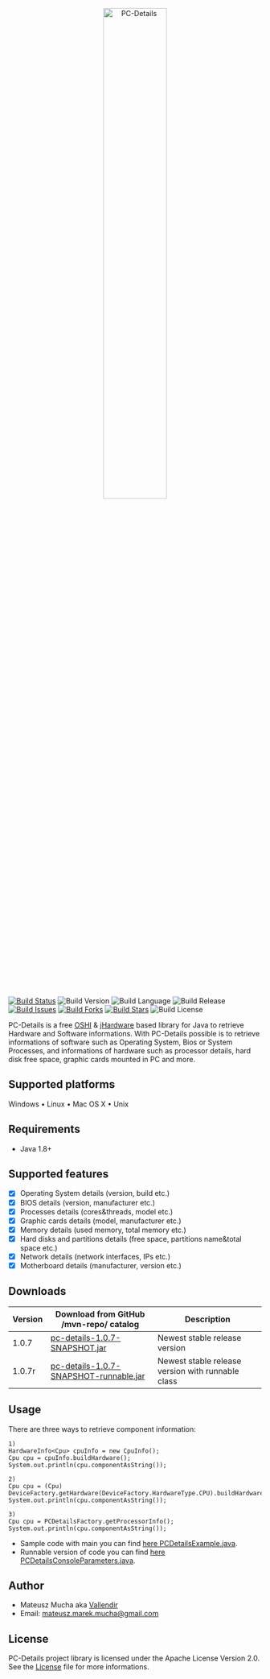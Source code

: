 
<p align="center">
<img width="50%" src="https://github.com/Vallendir/PC-Details/blob/master/header.png" alt="PC-Details"/>
</p>
  
[![Build Status](https://travis-ci.org/Vallendir/PC-Details.svg?branch=master)](https://travis-ci.org/Vallendir/PC-Details)
![Build Version](https://img.shields.io/badge/version-1.0.7-blue.svg)
![Build Language](https://img.shields.io/badge/language-Java%201.8-orange.svg)
![Build Release](https://img.shields.io/badge/release%20jar%27s-%2Fmvn--repo%2F-yellowgreen.svg)
[![Build Issues](https://img.shields.io/github/issues/Vallendir/PC-Details.svg)](https://github.com/Vallendir/PC-Details/issues)
[![Build Forks](https://img.shields.io/github/forks/Vallendir/PC-Details.svg)](https://github.com/Vallendir/PC-Details/network)
[![Build Stars](https://img.shields.io/github/stars/Vallendir/PC-Details.svg)](https://github.com/Vallendir/PC-Details/stargazers)
![Build License](https://img.shields.io/badge/license-Apache%20License%20Version%202.0-red.svg)


PC-Details is a free [OSHI](https://github.com/oshi/oshi) & [jHardware](https://github.com/profesorfalken/jHardware) based library for Java to retrieve Hardware and Software informations.
With PC-Details possible is to retrieve informations of software such as Operating System, Bios or System Processes, and informations of hardware such as processor details, hard disk free space, graphic cards mounted in PC and more.


## Supported platforms 
Windows • Linux • Mac OS X • Unix

## Requirements
 - Java 1.8+

## Supported features 
 - [x] Operating System details (version, build etc.)
 - [x] BIOS details (version, manufacturer etc.)
 - [x] Processes details (cores&threads, model etc.)
 - [x] Graphic cards details (model, manufacturer etc.)
 - [x] Memory details (used memory, total memory etc.)
 - [x] Hard disks and partitions details (free space, partitions name&total space etc.)
 - [x] Network details (network interfaces, IPs etc.)
 - [x] Motherboard details (manufacturer, version etc.)
 
## Downloads
| Version | Download from GitHub /mvn-repo/ catalog | Description | 
| ------------- | ------------- | ------------- |
| 1.0.7 | [pc-details-1.0.7-SNAPSHOT.jar](https://github.com/Vallendir/PC-Details/raw/master/mvn-repo/pc-details-1.0.7-SNAPSHOT.jarhttps://github.com/Vallendir/PC-Details/raw/master/mvn-repo/pc-details-1.0.7-SNAPSHOT.jar) | Newest stable release version
| 1.0.7r | [pc-details-1.0.7-SNAPSHOT-runnable.jar](https://github.com/Vallendir/PC-Details/raw/master/mvn-repo/pc-details-1.0.7-SNAPSHOT.jarhttps://github.com/Vallendir/PC-Details/raw/master/mvn-repo/pc-details-1.0.7-SNAPSHOT-runnable.jar) | Newest stable release version with runnable class

## Usage
There are three ways to retrieve component information:
```
1)
HardwareInfo<Cpu> cpuInfo = new CpuInfo();
Cpu cpu = cpuInfo.buildHardware();
System.out.println(cpu.componentAsString());

2)
Cpu cpu = (Cpu) DeviceFactory.getHardware(DeviceFactory.HardwareType.CPU).buildHardware();
System.out.println(cpu.componentAsString());

3)
Cpu cpu = PCDetailsFactory.getProcessorInfo();
System.out.println(cpu.componentAsString());
```
- Sample code with main you can find [here PCDetailsExample.java](https://github.com/Vallendir/PC-Details/blob/master/src/main/java/pcd/example/PCDetailsExample.java).
- Runnable version of code you can find [here PCDetailsConsoleParameters.java](https://github.com/Vallendir/PC-Details/blob/master/src/main/java/pcd/example/PCDetailsConsoleParameters.java). 

## Author
 - Mateusz Mucha aka [Vallendir](https://github.com/Vallendir) 
 - Email: mateusz.marek.mucha@gmail.com

## License
PC-Details project library is licensed under the Apache License Version 2.0. See the [License](https://github.com/Vallendir/PC-Details/blob/master/LICENSE) file for more informations.
